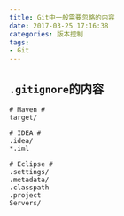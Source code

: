 ```yaml
---
title: Git中一般需要忽略的内容
date: 2017-03-25 17:16:38
categories: 版本控制
tags: 
- Git
---
```


## `.gitignore`的内容
```
# Maven #
target/

# IDEA #
.idea/
*.iml

# Eclipse #
.settings/
.metadata/
.classpath
.project
Servers/
```